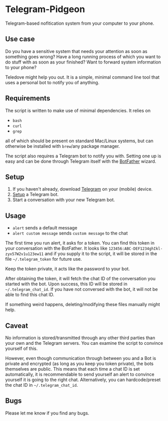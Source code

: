 # Telegram-Pidgeon

Telegram-based nofitication system from your computer to your phone.

## Use case

Do you have a sensitive system that needs your attention as soon as something goes wrong?
Have a long running process of which you want to do stuff with as soon as your finished?
Want to forward system information to your phone?

Teledove might help you out. It is a simple, minimal command line tool that uses a personal bot to notify you of anything.

## Requirements

The script is written to make use of minimal dependencies. It relies on

 - `bash`
 - `curl`
 - `grep`

all of which should be present on standard Mac/Linux systems, but can otherwise be installed with `brew`/any package manager.

The script also requires a Telegram bot to notify you with. Setting one up is easy and can be done through Telegram itself with the [BotFather](https://telegram.me/botfather) wizard.

## Setup

1. If you haven't already, download [Telegram](https://telegram.org/) on your (mobile) device.
2. [Setup](https://telegram.me/botfather) a Telegram bot.
3. Start a conversation with your new Telegram bot.

## Usage

 - `alert` sends a default message
 - `alert custom message` sends `custom message` to the chat

The first time you run alert, it asks for a token. You can find this token in your conversation with the BotFather. It looks like `123456:ABC-DEF1234ghIkl-zyx57W2v1u123ew11` and if you supply it to the script, it will be stored in the file `~/.telegram_token` for future use.

Keep the token private, it acts like the password to your bot.

After obtaining the token, it will fetch the chat ID of the conversation you started with the bot.
Upon success, this ID will be stored in `~/.telegram_chat_id`. If you have not conversed with the bot, it will not be able to find this chat ID.

If something weird happens, deleting/modifying these files manually might help.

## Caveat

No information is stored/transmitted through any other third parties than your own and the Telegram servers. You can examine the script to convince yourself of this.

However, even though communication through between you and a Bot is private and encrypted (as long as you keep you token private), the bots themselves are public.
This means that each time a chat ID is set automatically, it is recommendable to send yourself an alert to convince yourself it is going to the right chat.
Alternatively, you can hardcode/preset the chat ID in `~/.telegram_chat_id`.

## Bugs

Please let me know if you find any bugs.
